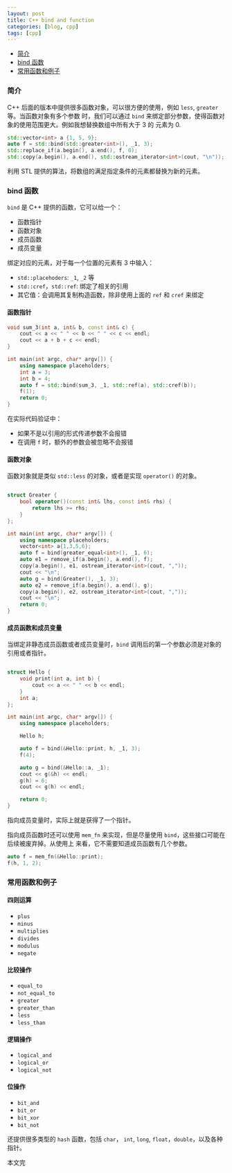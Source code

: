 ```yaml
---
layout: post
title: C++ bind and function
categories: [blog, cpp]
tags: [cpp]
---
```


+ [简介](#intro)
+ [bind 函数](#bind)
+ [常用函数和例子](#function-example)

<a id="intro"></a>

### 简介

C++ 后面的版本中提供很多函数对象，可以很方便的使用，例如 `less`, `greater` 等。当函数对象有多个参数
时，我们可以通过 `bind` 来绑定部分参数，使得函数对象的使用范围更大。例如我想替换数组中所有大于 3 的
元素为 0.

```cpp
std::vector<int> a {1, 5, 9};
auto f = std::bind(std::greater<int>(), _1, 3);
std::replace_if(a.begin(), a.end(), f, 0);
std::copy(a.begin(), a.end(), std::ostream_iterator<int>(cout, "\n"));
```

利用 STL 提供的算法，将数组的满足指定条件的元素都替换为新的元素。

<a id="bind"></a>

### bind 函数

`bind` 是 C++ 提供的函数，它可以给一个：

+ 函数指针
+ 函数对象
+ 成员函数
+ 成员变量

绑定对应的元素，对于每一个位置的元素有 3 中输入：

+ `std::placehoders`: `_1`, `_2` 等
+ `std::cref`，`std::ref`: 绑定了相关的引用
+ 其它值：会调用其复制构造函数，除非使用上面的 `ref` 和 `cref` 来绑定

#### 函数指针

```cpp
void sum_3(int a, int& b, const int& c) {
    cout << a << " " << b << " " << c << endl;
    cout << a + b + c << endl;
}

int main(int argc, char* argv[]) {
    using namespace placeholders;
    int a = 3;
    int b = 4;
    auto f = std::bind(sum_3, _1, std::ref(a), std::cref(b));
    f(1);
    return 0;
}
```

在实际代码验证中：

+ 如果不是以引用的形式传递参数不会报错
+ 在调用 `f` 时，额外的参数会被忽略不会报错

#### 函数对象

函数对象就是类似 `std::less` 的对象，或者是实现 `operator()` 的对象。

```cpp

struct Greater {
    bool operator()(const int& lhs, const int& rhs) {
        return lhs >= rhs;
    }
};

int main(int argc, char* argv[]) {
    using namespace placeholders;
    vector<int> a{1,3,5,6};
    auto f = bind(greater_equal<int>(), _1, 6);
    auto e1 = remove_if(a.begin(), a.end(), f);
    copy(a.begin(), e1, ostream_iterator<int>(cout, ","));
    cout << "\n";
    auto g = bind(Greater(), _1, 3);
    auto e2 = remove_if(a.begin(), a.end(), g);
    copy(a.begin(), e2, ostream_iterator<int>(cout, ","));
    cout << "\n";
    return 0;
}
```

#### 成员函数和成员变量

当绑定非静态成员函数或者成员变量时，`bind` 调用后的第一个参数必须是对象的引用或者指针。

```cpp

struct Hello {
    void print(int a, int b) {
        cout << a << " " << b << endl;
    }
    int a;
};

int main(int argc, char* argv[]) {
    using namespace placeholders;

    Hello h;

    auto f = bind(&Hello::print, h, _1, 3);
    f(4);

    auto g = bind(&Hello::a, _1);
    cout << g(&h) << endl;
    g(h) = 6;
    cout << g(h) << endl;

    return 0;
}
```

指向成员变量时，实际上就是获得了一个指针。

指向成员函数时还可以使用 `mem_fn` 来实现，但是尽量使用 `bind`，这些接口可能在后续被废弃掉。从使用上
来看，它不需要知道成员函数有几个参数。

```cpp
auto f = mem_fn(&Hello::print);
f(h, 1, 2);
```

<a id="function-example"></a>

### 常用函数和例子

#### 四则运算

+ `plus`
+ `minus`
+ `multiplies`
+ `divides`
+ `modulus`
+ `negate`

#### 比较操作

+ `equal_to`
+ `not_equal_to`
+ `greater`
+ `greater_than`
+ `less`
+ `less_than`

#### 逻辑操作

+ `logical_and`
+ `logical_or`
+ `logical_not`

#### 位操作

+ `bit_and`
+ `bit_or`
+ `bit_xor`
+ `bit_not`

还提供很多类型的 `hash` 函数，包括 `char`， `int`, `long`, `float`，`double`，以及各种指针。

本文完
